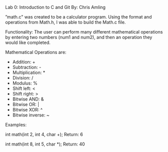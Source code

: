 Lab 0: Introduction to C and Git
By: Chris Amling

”math.c" was created to be a calculator program. Using the format and operations from Math.h, I was able to build the Math.c file.

Functionality:
The user can perform many different mathematical operations by entering two numbers (num1 and num2), and then an operation they would like completed. 

Mathematical Operations are:
* Addition: +
* Subtraction: -
* Multiplication: *
* Division: /
* Modulus: %
* Shift left: <
* Shift right: >
* Bitwise AND: &
* Bitwise OR: |
* Bitwise XOR: ^
* Bitwise inverse: ~

Examples:

int math(int 2, int 4, char +); Return: 6 

int math(int 8, int 5, char *); Return: 40
